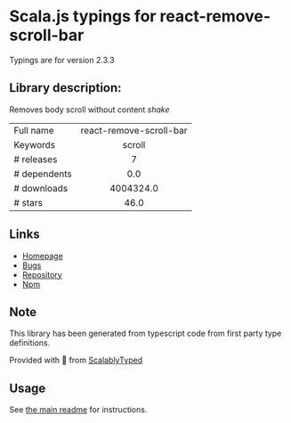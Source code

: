 
# Scala.js typings for react-remove-scroll-bar

Typings are for version 2.3.3

## Library description:
Removes body scroll without content _shake_

|                    |                 |
| ------------------ | :-------------: |
| Full name          | react-remove-scroll-bar |
| Keywords           | scroll |
| # releases         | 7 |
| # dependents       | 0.0 |
| # downloads        | 4004324.0 |
| # stars            | 46.0 |

## Links
- [Homepage](https://github.com/theKashey/react-remove-scroll-bar#readme)
- [Bugs](https://github.com/theKashey/react-remove-scroll-bar/issues)
- [Repository](https://github.com/theKashey/react-remove-scroll-bar)
- [Npm](https://www.npmjs.com/package/react-remove-scroll-bar)
    


## Note
This library has been generated from typescript code from first party type definitions.

Provided with :purple_heart: from [ScalablyTyped](https://github.com/oyvindberg/ScalablyTyped)

## Usage
See [the main readme](../../readme.md) for instructions.


